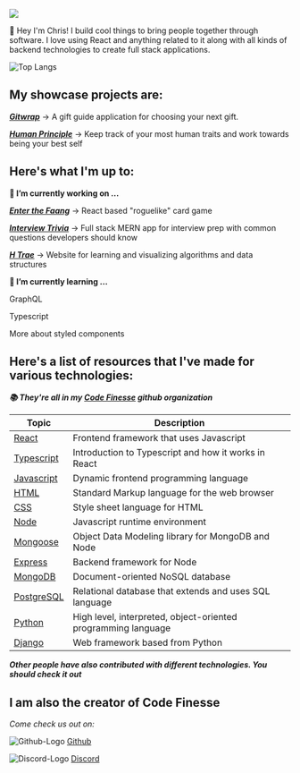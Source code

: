 

**![](https://lh4.googleusercontent.com/Z3yeyk9nPQgPE5bp3bAn3kVlQ6-pM6qsHYyo-ASZ2YMOX65PyBKf-TaPecHi8Dr13KGQi4Ah5gm6vyRW_DthC4Lrz_fcg2Yoey5eCnm3SqM3CxDxzvI-8zNYKLxoxRH8Wdzo6Y6THDs)**

👋 Hey I'm Chris! I build cool things to bring people together through software. I love using React and anything related to it along with all kinds of backend technologies to create full stack applications.

![Top Langs](https://github-readme-stats.vercel.app/api/top-langs/?username=chris-a-phillips&layout=compact)<!--(https://github.com/chris-a-phillips/github-readme-stats) -->

## **My showcase projects are:**

[***Gitwrap***](https://github.com/anonymous-animals/gitwrap-frontend) 
-> A gift guide application for choosing your next gift.

[***Human Principle***](https://github.com/chris-a-phillips/human-principle-frontend)
-> Keep track of your most human traits and work towards being your best self

## **Here's what I'm up to:**

**🔭 I’m currently working on ...**

[***Enter the Faang***](https://github.com/chris-a-phillips/enter-the-faang) -> React based "roguelike" card game

[***Interview Trivia***](https://github.com/chris-a-phillips/interview-trivia) -> Full stack MERN app for interview prep with common questions developers should know

[***H Trae***](https://github.com/chris-a-phillips/h-trae) -> Website for learning and visualizing algorithms and data structures

**🌱 I’m currently learning ...**

GraphQL

Typescript

More about styled components

## **Here's a list of resources that I've made for various technologies:**

***📚 They're all in my [Code Finesse](https://github.com/code-finesse) github organization***

| Topic | Description |
|--|--|
| [React] | Frontend framework that uses Javascript
| [Typescript] | Introduction to Typescript and how it works in React  |
| [Javascript] | Dynamic frontend programming language
| [HTML] | Standard Markup language for the web browser
| [CSS] | Style sheet language for HTML
| [Node] | Javascript runtime environment
| [Mongoose] | Object Data Modeling library for MongoDB and Node
| [Express] | Backend framework for Node
| [MongoDB] | Document-oriented NoSQL database
| [PostgreSQL] | Relational database that extends and uses SQL language
| [Python] | High level, interpreted, object-oriented programming language
| [Django] | Web framework based from Python

 ***Other people have also contributed with different technologies. You should check it out***

[React]: https://github.com/code-finesse/react
[Typescript]: https://github.com/code-finesse/typescript
[Javascript]: https://github.com/code-finesse/javascript
[HTML]: https://github.com/code-finesse/html
[CSS]: https://github.com/code-finesse/css
[Node]: https://github.com/code-finesse/node
[Mongoose]: https://github.com/code-finesse/mongoose
[Express]: https://github.com/code-finesse/express
[MongoDB]: https://github.com/code-finesse/mongodb
[PostgreSQL]: https://github.com/code-finesse/postgresql
[Python]: https://github.com/code-finesse/python
[Django]: https://github.com/code-finesse/django


## I am also the creator of Code Finesse

*Come check us out on:*

![Github-Logo][github]
[Github](https://github.com/code-finesse)

![Discord-Logo][discord]
 [Discord](https://discord.gg/ps7MdwvsFu)

<!-- ![Twitch-Logo][twitch]
[Twitch](https://www.twitch.tv/codefinesse) -->

[github]: https://upload.wikimedia.org/wikipedia/commons/thumb/9/91/Octicons-mark-github.svg/200px-Octicons-mark-github.svg.png "Code Finesse Github Organization"

[discord]: https://upload.wikimedia.org/wikipedia/commons/thumb/c/ca/Discord_Color_Text_Logo.svg/200px-Discord_Color_Text_Logo.svg.png "Code Finesse Discord Server"

<!-- [twitch]: https://upload.wikimedia.org/wikipedia/commons/thumb/2/26/Twitch_logo.svg/200px-Twitch_logo.svg.png "Code Finesse Twitch Channel" -->
